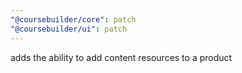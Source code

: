 ```yaml
---
"@coursebuilder/core": patch
"@coursebuilder/ui": patch
---
```


adds the ability to add content resources to a product
